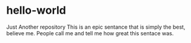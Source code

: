 # hello-world
Just Another repository
This is an epic sentance that is simply the best, believe me. People call me and tell me how great this sentace was. 
